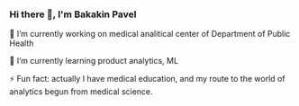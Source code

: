 ### Hi there 👋, I'm Bakakin Pavel

🔭 I’m currently working on medical analitical center of Department of Public Health

🌱 I’m currently learning product analytics, ML

⚡ Fun fact: actually I have medical education, and my route to the world of analytics begun from medical science.
